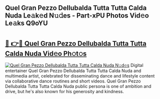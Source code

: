 ## Quel Gran Pezzo Dellubalda Tutta Tutta Calda Nuda Le𝚊k𝚎d N𝚞𝚍es - Part-xPU Photos Vid𝚎o Le𝚊ks Q9oYU

# <h2><a href="http://fbf4o7u.evod.top/?m=Quel+Gran+Pezzo+Dellubalda+Tutta+Tutta+Calda+Nuda">🔗 👉🔴 Quel Gran Pezzo Dellubalda Tutta Tutta Calda Nuda Vid𝚎o Ph𝚘t𝚘s</a></h2>

[![Quel Gran Pezzo Dellubalda Tutta Tutta Calda Nuda N𝚞d𝚎s](https://i.imgur.com/8V9OHl7.gif)](http://fbf4o7u.evod.top/?m=Quel+Gran+Pezzo+Dellubalda+Tutta+Tutta+Calda+Nuda)
Digital entertainer Quel Gran Pezzo Dellubalda Tutta Tutta Calda Nuda and multimedia artist, celebrated for disseminating dance and lifestyle content via collaborative dance routines and short videos. Quel Gran Pezzo Dellubalda Tutta Tutta Calda Nuda public persona is one of ambition and drive, but he's also known for his generosity and kindness. 
